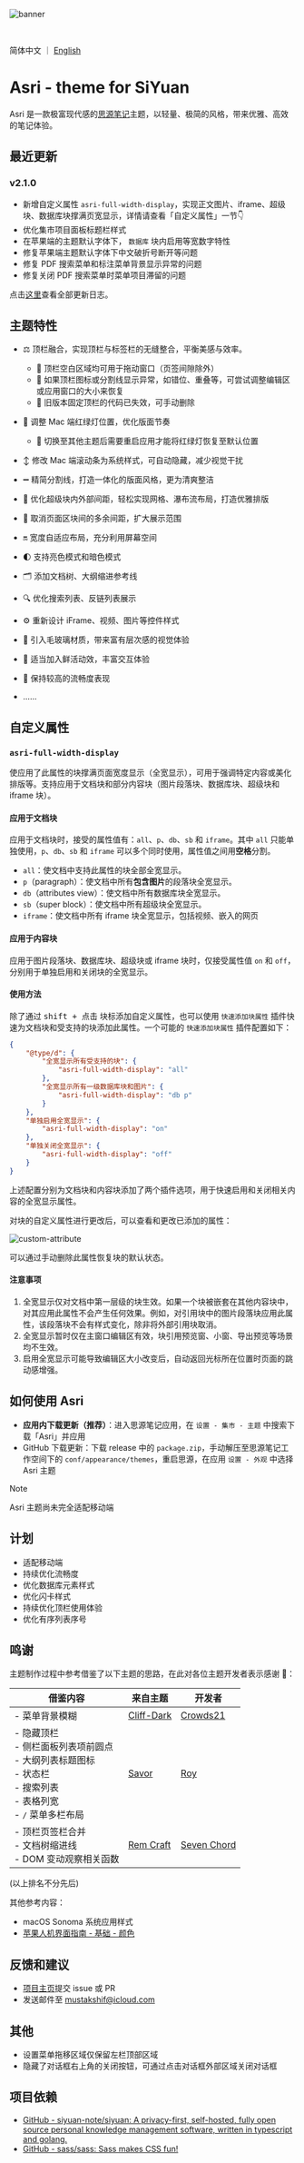![banner](https://cdn.jsdelivr.net/gh/mustakshif/Asri-for-SiYuan@main/assets/banner_v15.png)

<br/>

简体中文 ｜ [English](https://github.com/mustakshif/Asri-for-SiYuan/blob/main/README_en_US.md)

# Asri - theme for SiYuan

Asri 是一款极富现代感的[思源笔记](https://github.com/siyuan-note/siyuan)主题，以轻量、极简的风格，带来优雅、高效的笔记体验。

## 最近更新

### v2.1.0

* 新增自定义属性 `asri-full-width-display`，实现正文图片、iframe、超级块、数据库块撑满页宽显示，详情请查看「自定义属性」一节👇
* 优化集市项目面板标题栏样式
* 在苹果端的主题默认字体下， `数据库` 块内启用等宽数字特性
* 修复苹果端主题默认字体下中文破折号断开等问题
* 修复 PDF 搜索菜单和标注菜单背景显示异常的问题
* 修复关闭 PDF 搜索菜单时菜单项目滞留的问题

点击[这里](./CHANGELOG.md)查看全部更新日志。

## 主题特性

* ⚖️ 顶栏融合，实现顶栏与标签栏的无缝整合，平衡美感与效率。

  * 📌 顶栏空白区域均可用于拖动窗口（页签间隙除外）
  * 📌 如果顶栏图标或分割线显示异常，如错位、重叠等，可尝试调整编辑区或应用窗口的大小来恢复
  * 📌 旧版本固定顶栏的代码已失效，可手动删除
* 🚥 调整 Mac 端红绿灯位置，优化版面节奏

  * 📌 切换至其他主题后需要重启应用才能将红绿灯恢复至默认位置
* ↕️ 修改 Mac 端滚动条为系统样式，可自动隐藏，减少视觉干扰
* ➖ 精简分割线，打造一体化的版面风格，更为清爽整洁
* 🧩 优化超级块内外部间距，轻松实现网格、瀑布流布局，打造优雅排版
* 📐 取消页面区块间的多余间距，扩大展示范围
* 🔛 宽度自适应布局，充分利用屏幕空间
* 🌓 支持亮色模式和暗色模式
* 🗂️ 添加文档树、大纲缩进参考线
* 🔍 优化搜索列表、反链列表展示
* ⚙️ 重新设计 iFrame、视频、图片等控件样式
* 🧊 引入毛玻璃材质，带来富有层次感的视觉体验
* 💫 适当加入鲜活动效，丰富交互体验
* 🚀 保持较高的流畅度表现
* ……

## 自定义属性

### `asri-full-width-display`

使应用了此属性的块撑满页面宽度显示（全宽显示），可用于强调特定内容或美化排版等。支持应用于文档块和部分内容块（图片段落块、数据库块、超级块和 iframe 块）。

#### 应用于文档块

应用于文档块时，接受的属性值有：`all`、`p`、`db`、`sb` 和 `iframe`。其中 `all` 只能单独使用，`p`、`db`、`sb` 和 `iframe` 可以多个同时使用，属性值之间用**空格**分割。

* `all`：使文档中支持此属性的块全部全宽显示。
* `p`（paragraph）：使文档中所有**包含图片**的段落块全宽显示。
* `db`（attributes view）：使文档中所有数据库块全宽显示。
* `sb`（super block）：使文档中所有超级块全宽显示。
* `iframe`：使文档中所有 iframe 块全宽显示，包括视频、嵌入的网页

#### 应用于内容块

应用于图片段落块、数据库块、超级块或 iframe 块时，仅接受属性值 `on` 和 `off`，分别用于单独启用和关闭块的全宽显示。

#### 使用方法

除了通过 <kbd>shift + 点击</kbd> 块标添加自定义属性，也可以使用 `快速添加块属性` 插件快速为文档块和受支持的块添加此属性。一个可能的 `快速添加块属性` 插件配置如下：

```json
{
    "@type/d": {
        "全宽显示所有受支持的块": {
            "asri-full-width-display": "all"
        },
        "全宽显示所有一级数据库块和图片": {
            "asri-full-width-display": "db p"
        }
    },
    "单独启用全宽显示": {
        "asri-full-width-display": "on"
    },
    "单独关闭全宽显示": {
        "asri-full-width-display": "off"
    }
}
```

上述配置分别为文档块和内容块添加了两个插件选项，用于快速启用和关闭相关内容的全宽显示属性。

对块的自定义属性进行更改后，可以查看和更改已添加的属性：

![custom-attribute](https://cdn.jsdelivr.net/gh/mustakshif/Asri-for-SiYuan@main/assets/custom-attribute_zh_CN.png)

可以通过手动删除此属性恢复块的默认状态。

#### 注意事项

1. 全宽显示仅对文档中第一层级的块生效。如果一个块被嵌套在其他内容块中，对其应用此属性不会产生任何效果。例如，对引用块中的图片段落块应用此属性，该段落块不会有样式变化，除非将外部引用块取消。
2. 全宽显示暂时仅在主窗口编辑区有效，块引用预览窗、小窗、导出预览等场景均不生效。
3. 启用全宽显示可能导致编辑区大小改变后，自动返回光标所在位置时页面的跳动感增强。

## 如何使用 Asri

* **应用内下载更新（推荐）**：进入思源笔记应用，在 `设置 - 集市 - 主题` 中搜索下载「Asri」并应用
* GitHub 下载更新：下载 release 中的 `package.zip`，手动解压至思源笔记工作空间下的 `conf/appearance/themes`，重启思源，在应用 `设置 - 外观` 中选择 Asri 主题


> [!NOTE]
> Asri 主题尚未完全适配移动端

## 计划

* 适配移动端
* 持续优化流畅度
* 优化数据库元素样式
* 优化闪卡样式
* 持续优化顶栏使用体验
* 优化有序列表序号

## 鸣谢

主题制作过程中参考借鉴了以下主题的思路，在此对各位主题开发者表示感谢 🙏：

| 借鉴内容                                                 | 来自主题 | 开发者 |
| ---------------------------------------------------------- | ---------- | ------ |
|- 菜单背景模糊                                             | [Cliff-Dark](https://github.com/chenshinshi/Cliff-Dark)         | [Crowds21](https://github.com/chenshinshi)     |
|- 隐藏顶栏<br />- 侧栏面板列表项前圆点<br />- 大纲列表标题图标<br />- 状态栏<br />- 搜索列表<br />- 表格列宽<br />- `/` 菜单多栏布局 | [Savor](https://github.com/royc01/notion-theme)         | [Roy](https://github.com/royc01)     |
|- 顶栏页签栏合并<br />- 文档树缩进线<br />- DOM 变动观察相关函数                                      | [Rem Craft](https://github.com/svchord/Rem-Craft)         | [Seven Chord](https://github.com/svchord)     |

(以上排名不分先后)

其他参考内容：
* macOS Sonoma 系统应用样式
* [苹果人机界面指南 - 基础 - 颜色](https://developer.apple.com/cn/design/human-interface-guidelines/color)

## 反馈和建议
- [项目主页](https://github.com/mustakshif/Asri-for-SiYuan/issues)提交 issue 或 PR
- 发送邮件至 mustakshif@icloud.com

## 其他

* 设置菜单拖移区域仅保留左栏顶部区域
* 隐藏了对话框右上角的关闭按钮，可通过点击对话框外部区域关闭对话框

## 项目依赖

* [GitHub - siyuan-note/siyuan: A privacy-first, self-hosted, fully open source personal knowledge management software, written in typescript and golang.](https://github.com/siyuan-note/siyuan)
* [GitHub - sass/sass: Sass makes CSS fun!](https://github.com/sass/sass)

